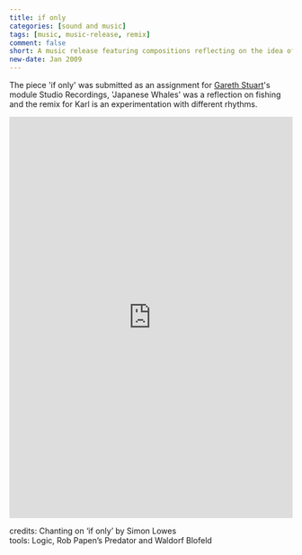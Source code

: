 ```yaml
---
title: if only
categories: [sound and music]
tags: [music, music-release, remix]
comment: false
short: A music release featuring compositions reflecting on the idea of freedom and a remix of Karl Lauefer's house track 'Mondillo De Fujer'.
new-date: Jan 2009
---
```


The piece 'if only' was submitted as an assignment for [Gareth Stuart](http://www.zigzagmusic.com/)'s module Studio Recordings, 'Japanese Whales' was a reflection on fishing and the remix for Karl is an experimentation with different rhythms.

<div style="max-width: 700px;"><div style="left: 0; width: 100%; height: 0; position: relative; padding-bottom: 100%; padding-top: 210px;"><iframe src="https://bandcamp.com/EmbeddedPlayer/album=429225425/size=large/bgcol=ffffff/linkcol=0687f5/transparent=true/"  style="border: 0; top: 0; left: 0; width: 100%; height: 100%; position: absolute;" allowfullscreen scrolling="no" seamless></iframe></div></div>

credits: Chanting on ‘if only’ by Simon Lowes   
tools: Logic, Rob Papen’s Predator and  Waldorf Blofeld
